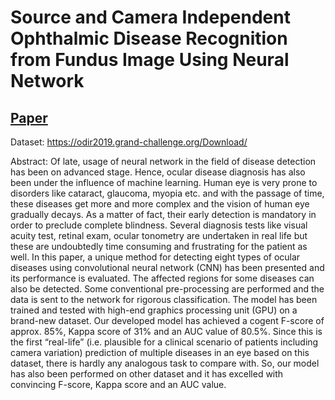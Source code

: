 # Source and Camera Independent Ophthalmic Disease Recognition from Fundus Image Using Neural Network

## [Paper][paper]
[paper]: https://ieeexplore.ieee.org/abstract/document/9065162

Dataset:
https://odir2019.grand-challenge.org/Download/

Abstract: Of late, usage of neural network in the field of disease detection has been on advanced stage. Hence, ocular disease diagnosis has also been under the influence of machine learning. Human eye is very prone to disorders like cataract, glaucoma, myopia etc. and with the passage of time, these diseases get more and more complex and the vision of human eye gradually decays. As a matter of fact, their early detection is mandatory in order to preclude complete blindness. Several diagnosis tests like visual acuity test, retinal exam, ocular tonometry are undertaken in real life but these are undoubtedly time consuming and frustrating for the patient as well. In this paper, a unique method for detecting eight types of ocular diseases using convolutional neural network (CNN) has been presented and its performance is evaluated. The affected regions for some diseases can also be detected. Some conventional pre-processing are performed and the data is sent to the network for rigorous classification. The model has been trained and tested with high-end graphics processing unit (GPU) on a brand-new dataset. Our developed model has achieved a cogent F-score of approx. 85%, Kappa score of 31% and an AUC value of 80.5%. Since this is the first “real-life” (i.e. plausible for a clinical scenario of patients including camera variation) prediction of multiple diseases in an eye based on this dataset, there is hardly any analogous task to compare with. So, our model has also been performed on other dataset and it has excelled with convincing F-score, Kappa score and an AUC value.
